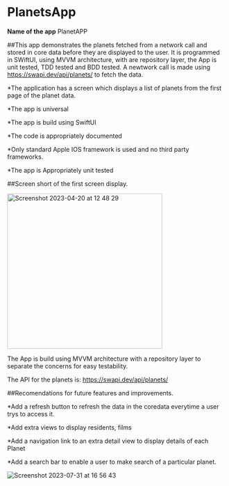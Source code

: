 # PlanetsApp
**Name of the app** PlanetAPP

##This app demonstrates the planets fetched from a network call and stored in core data before they are displayed to the user. It is programmed in SWiftUI, using MVVM architecture, with are repository layer, the App is unit tested, TDD tested and BDD tested. A newtwork call is made using https://swapi.dev/api/planets/ to fetch the data. 

*The application has a screen which displays a list of planets from the first page of the planet data.

*The app is universal

*The app is build using SwiftUI

*The code is appropriately documented

*Only standard Apple IOS framework is used and no third party frameworks.

*The app is Appropriately unit tested

##Screen short of the first screen display.


<img width="357" alt="Screenshot 2023-04-20 at 12 48 29" src="https://user-images.githubusercontent.com/73316853/233357284-46a33535-ef48-40d8-a388-df0e018c0ea7.png">


The App is build using MVVM architecture with a repository layer to separate the concerns for easy testability.

The API for the planets is: https://swapi.dev/api/planets/  

##Recomendations for future features and improvements.

*Add a refresh button to refresh the data in the coredata everytime a user trys to access it.

*Add extra views to display residents, films 

*Add a navigation link to an extra detail view to display details of each Planet

*Add a search bar to enable a user to make search of a particular planet.

![Screenshot 2023-07-31 at 16 56 43](https://github.com/jordsek/PlanetsApp/assets/73316853/bd5a4369-c90b-47f7-807e-3de2e0ead288)


